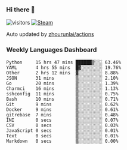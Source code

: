 ### Hi there 👋

![visitors](https://visitor-badge.glitch.me/badge?page_id=zhourunlai)
[![Steam](https://img.shields.io/badge/dynamic/json?label=Steam&query=%24.data.totalSubs&url=https%3A%2F%2Fapi.spencerwoo.com%2Fsubstats%2F%3Fsource%3DsteamGames%26queryKey%3D76561198285156854&suffix=%20Games&logo=steam&labelColor=134375&color=0b1a37&longCache=true)](http://steamcommunity.com/profiles/76561198285156854)

Auto updated by <a href="https://github.com/zhourunlai/zhourunlai/actions" target="_blank">zhourunlai/actions</a>

### Weekly Languages Dashboard

<!--PART:wakatime-->
```text
Python     15 hrs 47 mins ██████▒░░░ 63.46%
YAML       4 hrs 55 mins  █▓░░░░░░░░ 19.76%
Other      2 hrs 12 mins  ▓░░░░░░░░░ 8.88%
JSON       31 mins        ▒░░░░░░░░░ 2.10%
Go         20 mins        ▒░░░░░░░░░ 1.39%
Charmci    16 mins        ▒░░░░░░░░░ 1.13%
sshconfig  11 mins        ▒░░░░░░░░░ 0.75%
Bash       10 mins        ▒░░░░░░░░░ 0.71%
Git        9 mins         ▒░░░░░░░░░ 0.62%
Docker     9 mins         ▒░░░░░░░░░ 0.61%
gitrebase  7 mins         ▒░░░░░░░░░ 0.48%
INI        0 secs         ▒░░░░░░░░░ 0.07%
CSV        0 secs         ▒░░░░░░░░░ 0.03%
JavaScript 0 secs         ▒░░░░░░░░░ 0.01%
Text       0 secs         ▒░░░░░░░░░ 0.01%
Markdown   0 secs         ▒░░░░░░░░░ 0.00%
```
<!--PART:wakatime-->
